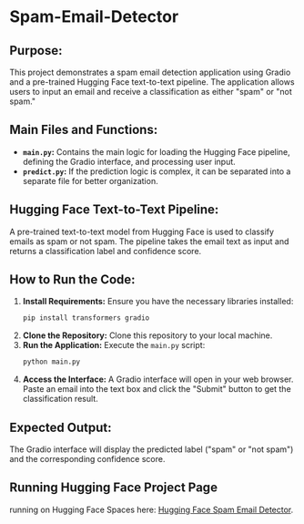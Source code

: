 # Spam-Email-Detector

## Purpose:
This project demonstrates a spam email detection application using Gradio and a pre-trained Hugging Face text-to-text pipeline. The application allows users to input an email and receive a classification as either "spam" or "not spam."

## Main Files and Functions:
* **`main.py`:** Contains the main logic for loading the Hugging Face pipeline, defining the Gradio interface, and processing user input.
* **`predict.py`:** If the prediction logic is complex, it can be separated into a separate file for better organization.

## Hugging Face Text-to-Text Pipeline:
A pre-trained text-to-text model from Hugging Face is used to classify emails as spam or not spam. The pipeline takes the email text as input and returns a classification label and confidence score.

## How to Run the Code:
1. **Install Requirements:** Ensure you have the necessary libraries installed:
   ```bash
   pip install transformers gradio
   ```
2. **Clone the Repository:** Clone this repository to your local machine.
3. **Run the Application:** Execute the `main.py` script:
   ```bash
   python main.py
   ```
4. **Access the Interface:** A Gradio interface will open in your web browser. Paste an email into the text box and click the "Submit" button to get the classification result.

## Expected Output:
The Gradio interface will display the predicted label ("spam" or "not spam") and the corresponding confidence score.

## Running Hugging Face Project Page
 running on Hugging Face Spaces here: [Hugging Face Spam Email Detector](https://huggingface.co/spaces/RakanAlsheraiwi/Spam_Email_Detector).

